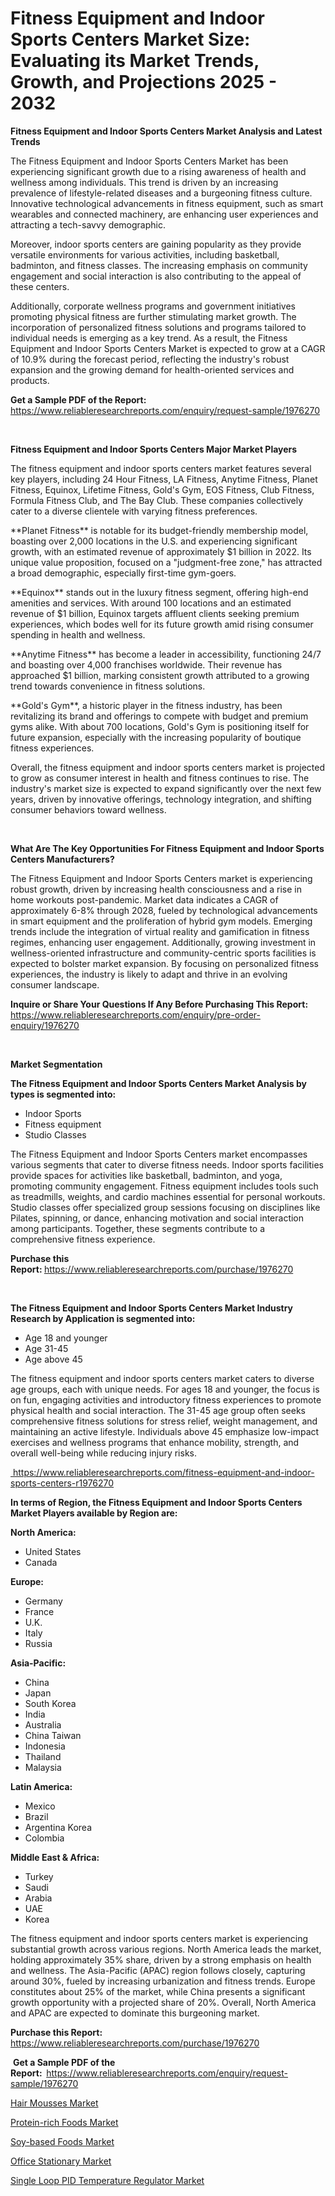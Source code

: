 <p><h1>Fitness Equipment and Indoor Sports Centers Market Size: Evaluating its Market Trends, Growth, and Projections 2025 - 2032</h1></p><p><strong>Fitness Equipment and Indoor Sports Centers Market Analysis and Latest Trends</strong></p>
<p><p>The Fitness Equipment and Indoor Sports Centers Market has been experiencing significant growth due to a rising awareness of health and wellness among individuals. This trend is driven by an increasing prevalence of lifestyle-related diseases and a burgeoning fitness culture. Innovative technological advancements in fitness equipment, such as smart wearables and connected machinery, are enhancing user experiences and attracting a tech-savvy demographic. </p><p>Moreover, indoor sports centers are gaining popularity as they provide versatile environments for various activities, including basketball, badminton, and fitness classes. The increasing emphasis on community engagement and social interaction is also contributing to the appeal of these centers. </p><p>Additionally, corporate wellness programs and government initiatives promoting physical fitness are further stimulating market growth. The incorporation of personalized fitness solutions and programs tailored to individual needs is emerging as a key trend. As a result, the Fitness Equipment and Indoor Sports Centers Market is expected to grow at a CAGR of 10.9% during the forecast period, reflecting the industry's robust expansion and the growing demand for health-oriented services and products.</p></p>
<p><strong>Get a Sample PDF of the Report:&nbsp;</strong> <a href="https://www.reliableresearchreports.com/enquiry/request-sample/1976270?utm_campaign=34&utm_medium=2&utm_source=Github&utm_content=ia&utm_term=28032025&utm_id=fitness-equipment-and-indoor-sports-centers">https://www.reliableresearchreports.com/enquiry/request-sample/1976270</a></p>
<p>&nbsp;</p>
<p><strong>Fitness Equipment and Indoor Sports Centers Major Market Players</strong></p>
<p><p>The fitness equipment and indoor sports centers market features several key players, including 24 Hour Fitness, LA Fitness, Anytime Fitness, Planet Fitness, Equinox, Lifetime Fitness, Gold's Gym, EOS Fitness, Club Fitness, Formula Fitness Club, and The Bay Club. These companies collectively cater to a diverse clientele with varying fitness preferences.</p><p>**Planet Fitness** is notable for its budget-friendly membership model, boasting over 2,000 locations in the U.S. and experiencing significant growth, with an estimated revenue of approximately $1 billion in 2022. Its unique value proposition, focused on a "judgment-free zone," has attracted a broad demographic, especially first-time gym-goers.</p><p>**Equinox** stands out in the luxury fitness segment, offering high-end amenities and services. With around 100 locations and an estimated revenue of $1 billion, Equinox targets affluent clients seeking premium experiences, which bodes well for its future growth amid rising consumer spending in health and wellness.</p><p>**Anytime Fitness** has become a leader in accessibility, functioning 24/7 and boasting over 4,000 franchises worldwide. Their revenue has approached $1 billion, marking consistent growth attributed to a growing trend towards convenience in fitness solutions.</p><p>**Gold's Gym**, a historic player in the fitness industry, has been revitalizing its brand and offerings to compete with budget and premium gyms alike. With about 700 locations, Gold's Gym is positioning itself for future expansion, especially with the increasing popularity of boutique fitness experiences.</p><p>Overall, the fitness equipment and indoor sports centers market is projected to grow as consumer interest in health and fitness continues to rise. The industry's market size is expected to expand significantly over the next few years, driven by innovative offerings, technology integration, and shifting consumer behaviors toward wellness.</p></p>
<p>&nbsp;</p>
<p><strong>What Are The Key Opportunities For Fitness Equipment and Indoor Sports Centers Manufacturers?</strong></p>
<p><p>The Fitness Equipment and Indoor Sports Centers market is experiencing robust growth, driven by increasing health consciousness and a rise in home workouts post-pandemic. Market data indicates a CAGR of approximately 6-8% through 2028, fueled by technological advancements in smart equipment and the proliferation of hybrid gym models. Emerging trends include the integration of virtual reality and gamification in fitness regimes, enhancing user engagement. Additionally, growing investment in wellness-oriented infrastructure and community-centric sports facilities is expected to bolster market expansion. By focusing on personalized fitness experiences, the industry is likely to adapt and thrive in an evolving consumer landscape.</p></p>
<p><strong>Inquire or Share Your Questions If Any Before Purchasing This Report:</strong> <a href="https://www.reliableresearchreports.com/enquiry/pre-order-enquiry/1976270?utm_campaign=34&utm_medium=2&utm_source=Github&utm_content=ia&utm_term=28032025&utm_id=fitness-equipment-and-indoor-sports-centers">https://www.reliableresearchreports.com/enquiry/pre-order-enquiry/1976270</a></p>
<p>&nbsp;</p>
<p><strong>Market Segmentation</strong></p>
<p><strong>The Fitness Equipment and Indoor Sports Centers Market Analysis by types is segmented into:</strong></p>
<p><ul><li>Indoor Sports</li><li>Fitness equipment</li><li>Studio Classes</li></ul></p>
<p><p>The Fitness Equipment and Indoor Sports Centers market encompasses various segments that cater to diverse fitness needs. Indoor sports facilities provide spaces for activities like basketball, badminton, and yoga, promoting community engagement. Fitness equipment includes tools such as treadmills, weights, and cardio machines essential for personal workouts. Studio classes offer specialized group sessions focusing on disciplines like Pilates, spinning, or dance, enhancing motivation and social interaction among participants. Together, these segments contribute to a comprehensive fitness experience.</p></p>
<p><strong>Purchase this Report:&nbsp;</strong><a href="https://www.reliableresearchreports.com/purchase/1976270?utm_campaign=34&utm_medium=2&utm_source=Github&utm_content=ia&utm_term=28032025&utm_id=fitness-equipment-and-indoor-sports-centers">https://www.reliableresearchreports.com/purchase/1976270</a></p>
<p>&nbsp;</p>
<p><strong>The Fitness Equipment and Indoor Sports Centers Market Industry Research by Application is segmented into:</strong></p>
<p><ul><li>Age 18 and younger</li><li>Age 31-45</li><li>Age above 45</li></ul></p>
<p><p>The fitness equipment and indoor sports centers market caters to diverse age groups, each with unique needs. For ages 18 and younger, the focus is on fun, engaging activities and introductory fitness experiences to promote physical health and social interaction. The 31-45 age group often seeks comprehensive fitness solutions for stress relief, weight management, and maintaining an active lifestyle. Individuals above 45 emphasize low-impact exercises and wellness programs that enhance mobility, strength, and overall well-being while reducing injury risks.</p></p>
<p><a href="https://www.reliableresearchreports.com/fitness-equipment-and-indoor-sports-centers-r1976270?utm_campaign=34&utm_medium=2&utm_source=Github&utm_content=ia&utm_term=28032025&utm_id=fitness-equipment-and-indoor-sports-centers">&nbsp;https://www.reliableresearchreports.com/fitness-equipment-and-indoor-sports-centers-r1976270</a></p>
<p><strong>In terms of Region, the Fitness Equipment and Indoor Sports Centers Market Players available by Region are:</strong></p>
<p>
    <p> <strong> North America: </strong>
        <ul>
            <li>United States</li>
            <li>Canada</li>
        </ul>
        </p> 
    <p> <strong> Europe: </strong>
        <ul>
            <li>Germany</li>
            <li>France</li>
            <li>U.K.</li>
            <li>Italy</li>
            <li>Russia</li>
        </ul>
        </p> 
    <p> <strong> Asia-Pacific: </strong>
        <ul>
            <li>China</li>
            <li>Japan</li>
            <li>South Korea</li>
            <li>India</li>
            <li>Australia</li>
            <li>China Taiwan</li>
            <li>Indonesia</li>
            <li>Thailand</li>
            <li>Malaysia</li>
        </ul>
        </p> 
    <p> <strong> Latin America: </strong>
        <ul>
            <li>Mexico</li>
            <li>Brazil</li>
            <li>Argentina Korea</li>
            <li>Colombia</li>
        </ul>
        </p> 
    <p> <strong> Middle East & Africa: </strong>
        <ul>
            <li>Turkey</li>
            <li>Saudi</li>
            <li>Arabia</li>
            <li>UAE</li>
            <li>Korea</li>
        </ul>
    </p>
    </p>
<p><p>The fitness equipment and indoor sports centers market is experiencing substantial growth across various regions. North America leads the market, holding approximately 35% share, driven by a strong emphasis on health and wellness. The Asia-Pacific (APAC) region follows closely, capturing around 30%, fueled by increasing urbanization and fitness trends. Europe constitutes about 25% of the market, while China presents a significant growth opportunity with a projected share of 20%. Overall, North America and APAC are expected to dominate this burgeoning market.</p></p>
<p><strong>Purchase this Report: </strong><a href="https://www.reliableresearchreports.com/purchase/1976270?utm_campaign=34&utm_medium=2&utm_source=Github&utm_content=ia&utm_term=28032025&utm_id=fitness-equipment-and-indoor-sports-centers">https://www.reliableresearchreports.com/purchase/1976270</a></p>
<p>&nbsp;<strong>Get a Sample PDF of the Report:&nbsp;&nbsp;</strong><a href="https://www.reliableresearchreports.com/enquiry/request-sample/1976270?utm_campaign=34&utm_medium=2&utm_source=Github&utm_content=ia&utm_term=28032025&utm_id=fitness-equipment-and-indoor-sports-centers">https://www.reliableresearchreports.com/enquiry/request-sample/1976270</a></p>
<p><strong></strong></p>
<p><p><a href="https://github.com/koskasislo39/Market-Research-Report-List-1/blob/main/hair-mousses-market.md?utm_campaign=34&utm_medium=2&utm_source=Github&utm_content=ia&utm_term=28032025&utm_id=fitness-equipment-and-indoor-sports-centers">Hair Mousses Market</a></p><p><a href="https://github.com/baetahassaz6/Market-Research-Report-List-1/blob/main/protein-rich-foods-market.md?utm_campaign=34&utm_medium=2&utm_source=Github&utm_content=ia&utm_term=28032025&utm_id=fitness-equipment-and-indoor-sports-centers">Protein-rich Foods Market</a></p><p><a href="https://github.com/mabutironaldo/Market-Research-Report-List-7/blob/main/soy-based-foods-market.md?utm_campaign=34&utm_medium=2&utm_source=Github&utm_content=ia&utm_term=28032025&utm_id=fitness-equipment-and-indoor-sports-centers">Soy-based Foods Market</a></p><p><a href="https://github.com/oliffzillamv/Market-Research-Report-List-1/blob/main/office-stationary-market.md?utm_campaign=34&utm_medium=2&utm_source=Github&utm_content=ia&utm_term=28032025&utm_id=fitness-equipment-and-indoor-sports-centers">Office Stationary Market</a></p><p><a href="https://github.com/kushtajibenk64/Market-Research-Report-List-1/blob/main/single-loop-pid-temperature-regulator-market.md?utm_campaign=34&utm_medium=2&utm_source=Github&utm_content=ia&utm_term=28032025&utm_id=fitness-equipment-and-indoor-sports-centers">Single Loop PID Temperature Regulator Market</a></p></p>